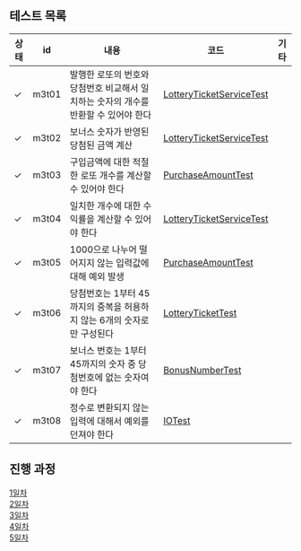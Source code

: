 ## 테스트 목록

| 상태  | id                                        | 내용                                             | 코드                                                                                                                                         |기타|
|-----|-------------------------------------------|------------------------------------------------|--------------------------------------------------------------------------------------------------------------------------------------------|---|
| ✓   | m3t01 | 발행한 로또의 번호와 당첨번호 비교해서 일치하는 숫자의 개수를 반환할 수 있어야 한다 | [LotteryTicketServiceTest](https://github.com/mingeun2154/java-lotto-6/blob/mingeun2154/src/test/java/lotto/LotteryTicketServiceTest.java)                                                                                                               ||
| ✓   | m3t02 | 보너스 숫자가 반영된 당첨된 금액 계산                          | [LotteryTicketServiceTest](https://github.com/mingeun2154/java-lotto-6/blob/mingeun2154/src/test/java/lotto/LotteryTicketServiceTest.java) ||
| ✓   | m3t03 | 구입금액에 대한 적절한 로또 개수를 계산할 수 있어야 한다               | [PurchaseAmountTest](https://github.com/mingeun2154/java-lotto-6/blob/mingeun2154/src/test/java/lotto/PurchaseAmountTest.java)             ||
| ✓   | m3t04 | 일치한 개수에 대한 수익률을 계산할 수 있어야 한다                   | [LotteryTicketServiceTest](https://github.com/mingeun2154/java-lotto-6/blob/mingeun2154/src/test/java/lotto/LotteryTicketServiceTest.java) ||
| ✓   | m3t05 | 1000으로 나누어 떨어지지 않는 입력값에 대해 예외 발생               | [PurchaseAmountTest](https://github.com/mingeun2154/java-lotto-6/blob/mingeun2154/src/test/java/lotto/PurchaseAmountTest.java)             ||
| ✓   | m3t06 | 당첨번호는 1부터 45까지의 중복을 허용하지 않는 6개의 숫자로만 구성된다      | [LotteryTicketTest](https://github.com/mingeun2154/java-lotto-6/blob/mingeun2154/src/test/java/lotto/LotteryTicketTest.java)               ||
| ✓   | m3t07 | 보너스 번호는 1부터 45까지의 숫자 중 당첨번호에 없는 숫자여야 한다        | [BonusNumberTest](https://github.com/mingeun2154/java-lotto-6/blob/mingeun2154/src/test/java/lotto/BonusNumberTest.java)                   ||
| ✓   | m3t08 | 정수로 변환되지 않는 입력에 대해서 예외를 던져야 한다                 | [IOTest](https://github.com/mingeun2154/java-lotto-6/blob/mingeun2154/src/test/java/lotto/IOTest.java)                                     ||

## 진행 과정
[1일차](https://mingeun2154.github.io/wooteco/3rd-mission-1/)     
[2일차](https://mingeun2154.github.io/wooteco/3rd-mission-2/)    
[3일차](https://mingeun2154.github.io/wooteco/3rd-mission-3/)    
[4일차](https://mingeun2154.github.io/wooteco/3rd-mission-4/)   
[5일차](https://mingeun2154.github.io/wooteco/3rd-mission-5/)   
